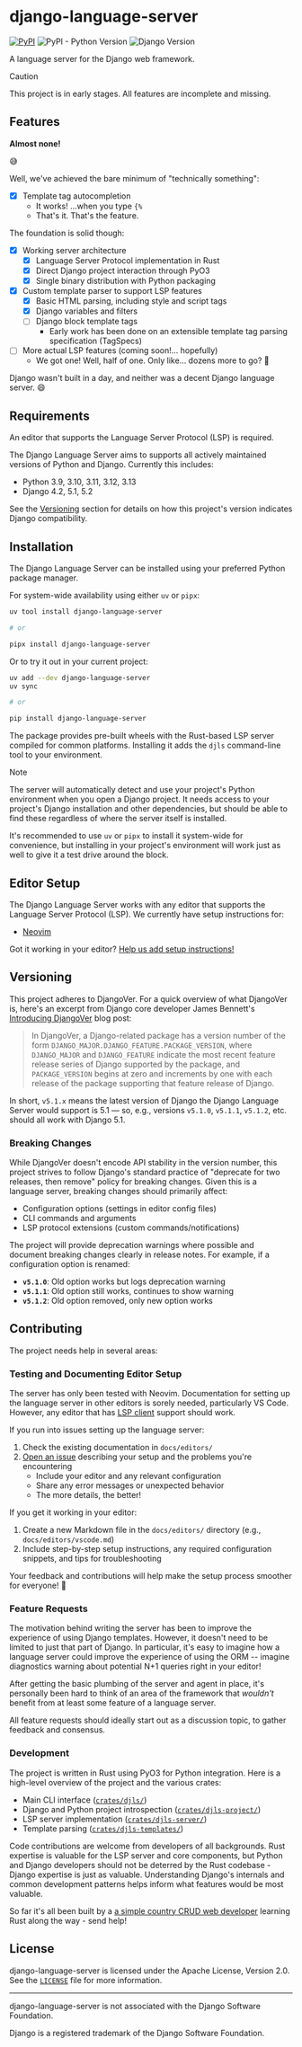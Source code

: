 # django-language-server

<!-- [[[cog
import subprocess
import cog

from noxfile import DJ_VERSIONS
from noxfile import PY_VERSIONS

cog.outl("[![PyPI](https://img.shields.io/pypi/v/django-language-server)](https://pypi.org/project/django-language-server/)")
cog.outl("![PyPI - Python Version](https://img.shields.io/pypi/pyversions/django-language-server)")
cog.outl(f"![Django Version](https://img.shields.io/badge/django-{'%20%7C%20'.join(DJ_VERSIONS)}-%2344B78B?labelColor=%23092E20)")
]]] -->
[![PyPI](https://img.shields.io/pypi/v/django-language-server)](https://pypi.org/project/django-language-server/)
![PyPI - Python Version](https://img.shields.io/pypi/pyversions/django-language-server)
![Django Version](https://img.shields.io/badge/django-4.2%20%7C%205.1%20%7C%205.2%20%7C%20main-%2344B78B?labelColor=%23092E20)
<!-- [[[end]]] -->

A language server for the Django web framework.

> [!CAUTION]
> This project is in early stages. All features are incomplete and missing.

## Features

**Almost none!**

😅

Well, we've achieved the bare minimum of "technically something":

- [x] Template tag autocompletion
    - It works! ...when you type `{%`
    - That's it. That's the feature.

The foundation is solid though:

- [x] Working server architecture
    - [x] Language Server Protocol implementation in Rust
    - [x] Direct Django project interaction through PyO3
    - [x] Single binary distribution with Python packaging
- [x] Custom template parser to support LSP features
    - [x] Basic HTML parsing, including style and script tags
    - [x] Django variables and filters
    - [ ] Django block template tags
        - Early work has been done on an extensible template tag parsing specification (TagSpecs)
- [ ] More actual LSP features (coming soon!... hopefully)
    - We got one! Well, half of one. Only like... dozens more to go? 🎉

Django wasn't built in a day, and neither was a decent Django language server. 😄

## Requirements

An editor that supports the Language Server Protocol (LSP) is required.

The Django Language Server aims to supports all actively maintained versions of Python and Django. Currently this includes:

<!-- [[[cog
import subprocess
import cog

from noxfile import DJ_VERSIONS
from noxfile import PY_VERSIONS

cog.outl(f"- Python {', '.join([version for version in PY_VERSIONS])}")
cog.outl(f"- Django {', '.join([version for version in DJ_VERSIONS if version != 'main'])}")
]]] -->
- Python 3.9, 3.10, 3.11, 3.12, 3.13
- Django 4.2, 5.1, 5.2
<!-- [[[end]]] -->

See the [Versioning](#versioning) section for details on how this project's version indicates Django compatibility.

## Installation

The Django Language Server can be installed using your preferred Python package manager.

For system-wide availability using either `uv` or `pipx`:

```bash
uv tool install django-language-server

# or

pipx install django-language-server
```

Or to try it out in your current project:

```bash
uv add --dev django-language-server
uv sync

# or

pip install django-language-server
```

The package provides pre-built wheels with the Rust-based LSP server compiled for common platforms. Installing it adds the `djls` command-line tool to your environment.

> [!NOTE]
> The server will automatically detect and use your project's Python environment when you open a Django project. It needs access to your project's Django installation and other dependencies, but should be able to find these regardless of where the server itself is installed.
>
> It's recommended to use `uv` or `pipx` to install it system-wide for convenience, but installing in your project's environment will work just as well to give it a test drive around the block.

## Editor Setup

The Django Language Server works with any editor that supports the Language Server Protocol (LSP). We currently have setup instructions for:

- [Neovim](docs/editors/neovim.md)

Got it working in your editor? [Help us add setup instructions!](#testing-and-documenting-editor-setup)

## Versioning

This project adheres to DjangoVer. For a quick overview of what DjangoVer is, here's an excerpt from Django core developer James Bennett's [Introducing DjangoVer](https://www.b-list.org/weblog/2024/nov/18/djangover/) blog post:

> In DjangoVer, a Django-related package has a version number of the form `DJANGO_MAJOR.DJANGO_FEATURE.PACKAGE_VERSION`, where `DJANGO_MAJOR` and `DJANGO_FEATURE` indicate the most recent feature release series of Django supported by the package, and `PACKAGE_VERSION` begins at zero and increments by one with each release of the package supporting that feature release of Django.

In short, `v5.1.x` means the latest version of Django the Django Language Server would support is 5.1 — so, e.g., versions `v5.1.0`, `v5.1.1`, `v5.1.2`, etc. should all work with Django 5.1.

### Breaking Changes

While DjangoVer doesn't encode API stability in the version number, this project strives to follow Django's standard practice of "deprecate for two releases, then remove" policy for breaking changes. Given this is a language server, breaking changes should primarily affect:

- Configuration options (settings in editor config files)
- CLI commands and arguments
- LSP protocol extensions (custom commands/notifications)

The project will provide deprecation warnings where possible and document breaking changes clearly in release notes. For example, if a configuration option is renamed:

- **`v5.1.0`**: Old option works but logs deprecation warning
- **`v5.1.1`**: Old option still works, continues to show warning
- **`v5.1.2`**: Old option removed, only new option works

## Contributing

The project needs help in several areas:

### Testing and Documenting Editor Setup

The server has only been tested with Neovim. Documentation for setting up the language server in other editors is sorely needed, particularly VS Code. However, any editor that has [LSP client](https://langserver.org/#:~:text=for%20more%20information.-,LSP%20clients,opensesame%2Dextension%2Dlanguage_server,-Community%20Discussion%20Forums) support should work.

If you run into issues setting up the language server:

1. Check the existing documentation in `docs/editors/`
2. [Open an issue](../../issues/new) describing your setup and the problems you're encountering
   - Include your editor and any relevant configuration
   - Share any error messages or unexpected behavior
   - The more details, the better!

If you get it working in your editor:

1. Create a new Markdown file in the `docs/editors/` directory (e.g., `docs/editors/vscode.md`)
2. Include step-by-step setup instructions, any required configuration snippets, and tips for troubleshooting

Your feedback and contributions will help make the setup process smoother for everyone! 🙌

### Feature Requests

The motivation behind writing the server has been to improve the experience of using Django templates. However, it doesn't need to be limited to just that part of Django. In particular, it's easy to imagine how a language server could improve the experience of using the ORM -- imagine diagnostics warning about potential N+1 queries right in your editor!

After getting the basic plumbing of the server and agent in place, it's personally been hard to think of an area of the framework that *wouldn't* benefit from at least some feature of a language server.

All feature requests should ideally start out as a discussion topic, to gather feedback and consensus.

### Development

The project is written in Rust using PyO3 for Python integration. Here is a high-level overview of the project and the various crates:

- Main CLI interface ([`crates/djls/`](./crates/djls/))
- Django and Python project introspection ([`crates/djls-project/`](./crates/djls-project/))
- LSP server implementation ([`crates/djls-server/`](./crates/djls-server/))
- Template parsing ([`crates/djls-templates/`](./crates/djls-templates/))

Code contributions are welcome from developers of all backgrounds. Rust expertise is valuable for the LSP server and core components, but Python and Django developers should not be deterred by the Rust codebase - Django expertise is just as valuable. Understanding Django's internals and common development patterns helps inform what features would be most valuable.

So far it's all been built by a [a simple country CRUD web developer](https://youtu.be/7ij_1SQqbVo?si=hwwPyBjmaOGnvPPI&t=53) learning Rust along the way - send help!

## License

django-language-server is licensed under the Apache License, Version 2.0. See the [`LICENSE`](LICENSE) file for more information.

---

django-language-server is not associated with the Django Software Foundation.

Django is a registered trademark of the Django Software Foundation.

